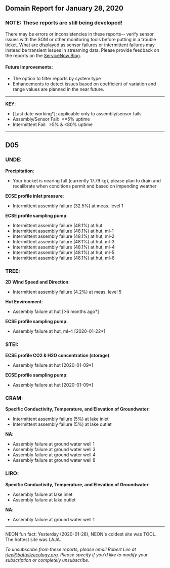 ## Domain Report for January 28, 2020


### NOTE: These reports are still being developed!
There may be errors or inconsistencies in these reports-- verify sensor issues with the SOM or other monitoring tools before putting in a trouble ticket. What are displayed as sensor failures or intermittent failures may instead be transient issues in streaming data.
Please provide feedback on the reports on the [ServiceNow Blog](https://neon.service-now.com/community?id=community_blog&sys_id=9b4fbe8adbed734017ecf9041d9619be).

#### Future Improvements: 
 - The option to filter reports by system type 
 - Enhancements to detect issues based on coefficient of variation and range values are planned in the near future.

***

**KEY**:

 - [Last date working*]; applicable only to assembly/sensor fails
 - Assembly/Sensor Fail:&nbsp;&nbsp;<=5% uptime
 - Intermittent Fail:&nbsp;&nbsp;>5% & <80% uptime

***
## D05

### UNDE:

**Precipitation**:
 - Your bucket is nearing full (currently 17.79 kg), please plan to drain and recalibrate when conditions permit and based on impending weather

**ECSE profile inlet pressure**:
 - Intermittent assembly failure (32.5%) at meas. level 1

**ECSE profile sampling pump**:
 - Intermittent assembly failure (48.1%) at hut
 - Intermittent assembly failure (48.1%) at hut, ml-1
 - Intermittent assembly failure (48.1%) at hut, ml-2
 - Intermittent assembly failure (48.1%) at hut, ml-3
 - Intermittent assembly failure (48.1%) at hut, ml-4
 - Intermittent assembly failure (48.1%) at hut, ml-5
 - Intermittent assembly failure (48.1%) at hut, ml-6

### TREE:

**2D Wind Speed and Direction**:
 - Intermittent assembly failure (4.2%) at meas. level 5

**Hut Environment**:
 - Assembly failure at hut [>6 months ago*]

**ECSE profile sampling pump**:
 - Assembly failure at hut, ml-4 [2020-01-22*]

### STEI:

**ECSE profile CO2 & H2O concentration (storage)**:
 - Assembly failure at hut [2020-01-09*]

**ECSE profile sampling pump**:
 - Assembly failure at hut [2020-01-09*]

### CRAM:

**Specific Conductivity, Temperature, and Elevation of Groundwater**:
 - Intermittent assembly failure (5%) at lake inlet
 - Intermittent assembly failure (5%) at lake outlet

**NA**:
 - Assembly failure at ground water well 1
 - Assembly failure at ground water well 3
 - Assembly failure at ground water well 4
 - Assembly failure at ground water well 8

### LIRO:

**Specific Conductivity, Temperature, and Elevation of Groundwater**:
 - Assembly failure at lake inlet
 - Assembly failure at lake outlet

**NA**:
 - Assembly failure at ground water well 1

***
NEON fun fact: Yesterday (2020-01-28), NEON's coldest site was TOOL. The hottest site was LAJA.

_To unsubscribe from these reports, please email Robert Lee at rlee@battelleecology.org. Please specify if you'd like to modify your subscription or completely unsubscribe._
